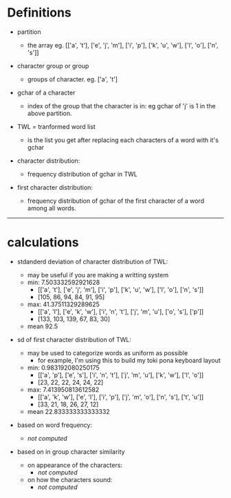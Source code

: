 # Definitions
- partition
  - the array eg. [['a', 't'], ['e', 'j', 'm'], ['i', 'p'], ['k', 'u', 'w'], ['l', 'o'], ['n', 's']]

- character group or group
  - groups of character. eg. ['a', 't']

- gchar of a character
  - index of the group that the character is in: eg gchar of 'j' is 1 in the above partition.

- TWL = tranformed word list
  - is the list you get after replacing each characters
  of a word with it's gchar

- character distribution:
  - frequency distribution of gchar in TWL

- first character distribution:
  - frequency distribution of gchar of the first character of a word among all words.

---

# calculations

- stdanderd deviation of character distribution of TWL:
  - may be useful if you are making a writting system
  - min: 7.503332592921628
    - [['a', 't'], ['e', 'j', 'm'], ['i', 'p'], ['k', 'u', 'w'], ['l', 'o'], ['n', 's']]
    - [105, 86, 94, 84, 91, 95]
  - max: 41.37511329289625
    - [['a', 'l'], ['e', 'k', 'w'], ['i', 'n', 't'], ['j', 'm', 'u'], ['o', 's'], ['p']]
    - [133, 103, 139, 67, 83, 30]
  - mean 92.5

- sd of first character distribution of TWL:
  - may be used to categorize words as uniform as possible
    - for example, I'm using this to build my toki pona keyboard layout
  - min: 0.983192080250175
    - [['a', 'p'], ['e', 's'], ['i', 'n', 't'], ['j', 'm', 'u'], ['k', 'w'], ['l', 'o']]
    - [23, 22, 22, 24, 24, 22]
  - max: 7.413950813612582
    - [['a', 'k', 'w'], ['e', 'l'], ['i', 'p'], ['j', 'm', 'o'], ['n', 's'], ['t', 'u']]
    - [33, 21, 18, 26, 27, 12]
  - mean 22.833333333333332

- based on word frequency:
  - *not computed*
- based on in group character similarity
  - on appearance of the characters:
    - *not computed*
  - on how the characters sound:
    - *not computed*
